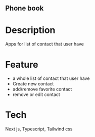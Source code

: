 ## Phone book

# Description

Apps for list of contact that user have

# Feature

- a whole list of contact that user have
- Create new contact
- add/remove favorite contact
- remove or edit contact

# Tech

Next js, Typescript, Tailwind css
